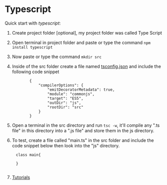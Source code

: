 # Typescript

 Quick start with *typescript*:
 
 1. Create project folder [optional], my project folder was called Type Script
 
 2. Open terminal in project folder and paste or type the command ```npm install typescript```
 
 3. Now paste or type the command  ```mkdir src```
 
 4. Inside of the src folder create a file named [tsconfig.json](http://stackoverflow.com/questions/12799237/how-to-watch-and-compile-all-typescript-sources) and include the following code snippet
 
 ```            
            {
                "compilerOptions": {
                    "emitDecoratorMetadata": true,
                    "module": "commonjs",
                    "target": "ES5",
                    "outDir": "js",
                    "rootDir": "src"
                }
            }
 ```
 5. Open a terminal in the src directory and run ```tsc -w```, it'll compile any ".ts file" in this directory into a ".js file" and store them in the js directory.
 
 6. To test, create a file called "main.ts" in the src folder and include the code snippet below then look into the "js" directory.
```
     class main{
         
     }
     
 ```
 7. [Tutorials](http://www.typescriptlang.org/docs/tutorial.html)